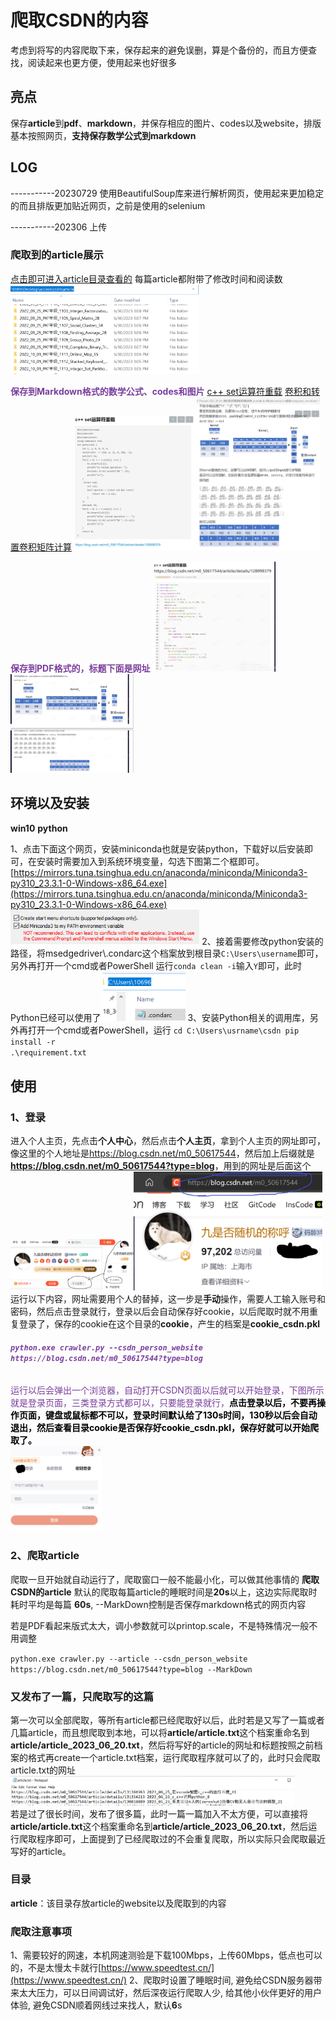# 爬取CSDN的内容
考虑到将写的内容爬取下来，保存起来的避免误删，算是个备份的，而且方便查找，阅读起来也更方便，使用起来也好很多

## 亮点
保存**article**到**pdf**、**markdown**，并保存相应的图片、codes以及website，排版基本按照网页，**支持保存数学公式到markdown**

## LOG
-----------20230729 使用BeautifulSoup库来进行解析网页，使用起来更加稳定的而且排版更加贴近网页，之前是使用的selenium

-----------202306 上传

### 爬取到的article展示
<a href="./article">点击即可进入article目录查看的</a>
每篇article都附带了修改时间和阅读数
<img src="./showimg/article1.png" width="60%"/>

<span style="color:#7a3e9d;"><b>保存到Markdown格式的数学公式、codes和图片</b></span>
<a href="https://blog.csdn.net/m0_50617544/article/details/128998379">c++ set运算符重载</a>
<a href="https://blog.csdn.net/m0_50617544/article/details/126692822">卷积和转置卷积矩阵计算</a>
<img src="./showimg/article2.png" width="39%"/><img src="./showimg/article3.png" width="39%"/>

<span style="color:#7a3e9d;"><b>保存到PDF格式的，标题下面是网址</b></span>
<img src="./showimg/article5.png" width="39%"/><img src="./showimg/article4.png" width="39%"/>

## 环境以及安装
**win10** **python**

1、点击下面这个网页，安装miniconda也就是安装python，下载好以后安装即可，在安装时需要加入到系统环境变量，勾选下图第二个框即可。 [https://mirrors.tuna.tsinghua.edu.cn/anaconda/miniconda/Miniconda3-py310_23.3.1-0-Windows-x86_64.exe](https://mirrors.tuna.tsinghua.edu.cn/anaconda/miniconda/Miniconda3-py310_23.3.1-0-Windows-x86_64.exe)
 <img src="./showimg/miniconda.png" width="60%"/>
2、接着需要修改python安装的路径，将msedgedriver\\.condarc这个档案放到根目录`C:\Users\username`即可，另外再打开一个cmd或者PowerShell
运行`conda clean -i`输入`Y`即可，此时Python已经可以使用了
<img src="./showimg/condarc.png" width="26%"/>
3、安装Python相关的调用库，另外再打开一个cmd或者PowerShell，运行
<code>cd C:\Users\usrname\csdn
pip install -r .\requirement.txt</code>

## 使用
### 1、登录
进入个人主页，先点击**个人中心**，然后点击**个人主页**，拿到个人主页的网址即可，像这里的个人地址是<a href="https://blog.csdn.net/m0_50617544">https://blog.csdn.net/m0_50617544</a>，然后加上后缀就是<b><a href="https://blog.csdn.net/m0_50617544?type=blog">https://blog.csdn.net/m0_50617544?type=blog</a></b>，用到的网址是后面这个
<img src="./showimg/center.png" width="39%"/><img src="./showimg/personpage.png" width="60%"/>
运行以下内容，网址需要用个人的替掉，这一步是**手动**操作，需要人工输入账号和密码，然后点击登录就行，登录以后会自动保存好cookie，以后爬取时就不用重复登录了，保存的cookie在这个目录的**cookie**，产生的档案是**cookie_csdn.pkl**
 <h6><code><b style="color:#7a3e9d;">python.exe crawler.py --csdn_person_website https://blog.csdn.net/m0_50617544?type=blog</b></code></h6>
<span style="color:#7a3e9d;">运行以后会弹出一个浏览器，自动打开CSDN页面以后就可以开始登录，下图所示就是登录页面，三类登录方式都可以，只要能登录就行，<a style="color:black;"><b>点击登录以后，不要再操作页面，键盘或鼠标都不可以，登录时间默认给了130s时间，130秒以后会自动退出，然后查看目录cookie是否保存好cookie_csdn.pkl，保存好就可以开始爬取了。</b></a></span>
<br>
<img src="./showimg/login.png" width="29%"/>

### 2、爬取article
爬取一旦开始就自动运行了，爬取窗口一般不能最小化，可以做其他事情的
**爬取CSDN的article**
默认的爬取每篇article的睡眠时间是**20s**以上，这边实际爬取时耗时平均是每篇 **60s**, --MarkDown控制是否保存markdown格式的网页内容

若是PDF看起来版式太大，调小参数就可以printop.scale，不是特殊情况一般不用调整

`
python.exe crawler.py --article --csdn_person_website https://blog.csdn.net/m0_50617544?type=blog --MarkDown
`

### 又发布了一篇，只爬取写的这篇
第一次可以全部爬取，等所有article都已经爬取好以后，此时若是又写了一篇或者几篇article，而且想爬取到本地，可以将<b>article/article.txt</b>这个档案重命名到<b>article/article_2023_06_20.txt</b>，然后将写好的article的网址和标题按照之前档案的格式再create一个article.txt档案，运行爬取程序就可以了的，此时只会爬取article.txt的网址<img src="./showimg/add1.png" width="90%"/>
<br>
若是过了很长时间，发布了很多篇，此时一篇一篇加入不太方便，可以直接将<b>article/article.txt</b>这个档案重命名到<b>article/article_2023_06_20.txt</b>，然后运行爬取程序即可，上面提到了已经爬取过的不会重复爬取，所以实际只会爬取最近写好的article。

### 目录
<b>article</b>：该目录存放article的website以及爬取到的内容

### 爬取注意事项
1、需要较好的网速，本机网速测验是下载100Mbps，上传60Mbps，低点也可以的，不是太慢太卡就行[https://www.speedtest.cn/](https://www.speedtest.cn/)
2、爬取时设置了睡眠时间, 避免给CSDN服务器带来太大压力，可以日间调试好，然后深夜运行爬取人少, 给其他小伙伴更好的用户体验, 避免CSDN顺着网线过来找人，默认**6**s